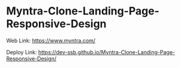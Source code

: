 # Myntra-Clone-Landing-Page-Responsive-Design


Web Link: https://www.myntra.com/

Deploy Link: https://dev-ssb.github.io/Myntra-Clone-Landing-Page-Responsive-Design/
